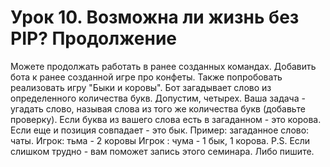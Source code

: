 # Урок 10. Возможна ли жизнь без PIP? Продолжение
Можете продолжать работать в ранее созданных командах.
Добавить бота к ранее созданной игре про конфеты.
Также попробовать реализовать игру "Быки и коровы". Бот загадывает слово из определенного количества букв. Допустим, четырех. Ваша задача - угадать слово, называя слова из того же количества букв (добавьте проверку). Если буква из вашего слова есть в загаданном - это корова.
Если еще и позиция совпадает - это бык.
Пример: 
загаданное слово: чаты. 
Игрок: тьма - 2 коровы
Игрок : чума - 1 бык, 1 корова.
P.S. Если слишком трудно - вам поможет запись этого семинара. Либо пишите.